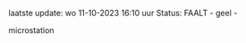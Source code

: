 laatste update: 
wo 11-10-2023 16:10   uur 
Status: FAALT - geel - 
<div class="service Y">microstation</div>